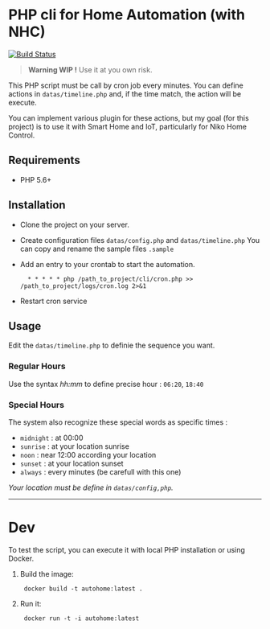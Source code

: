 # PHP cli for Home Automation (with NHC)

[![Build Status](https://travis-ci.org/argael/AutoHome.svg?branch=master)](https://travis-ci.org/argael/AutoHome)

> **Warning WIP !** Use it at you own risk.

This PHP script must be call by cron job every minutes.
You can define actions in `datas/timeline.php` and, 
if the time match, the action will be execute.

You can implement various plugin for these actions, 
but my goal (for this project) is to use it with Smart Home and IoT, particularly for Niko Home Control. 

## Requirements

* PHP 5.6+

## Installation

* Clone the project on your server.
* Create configuration files `datas/config.php` and `datas/timeline.php` 
    You can copy and rename the sample files `.sample`
* Add an entry to your crontab to start the automation.

        * * * * * php /path_to_project/cli/cron.php >> /path_to_project/logs/cron.log 2>&1

* Restart cron service

## Usage

Edit the `datas/timeline.php` to definie the sequence you want.

### Regular Hours

Use the syntax _hh:mm_ to define precise hour : `06:20`, `18:40`

### Special Hours

The system also recognize these special words as specific times :

* `midnight` : at 00:00
* `sunrise` : at your location sunrise
* `noon` : near 12:00 according your location
* `sunset` : at your location sunset 
* `always` : every minutes (be carefull with this one)

_Your location must be define in `datas/config,php`._

---

# Dev

To test the script, you can execute it with local PHP installation or using Docker.

1. Build the image:
    
        docker build -t autohome:latest . 

1. Run it:

        docker run -t -i autohome:latest
